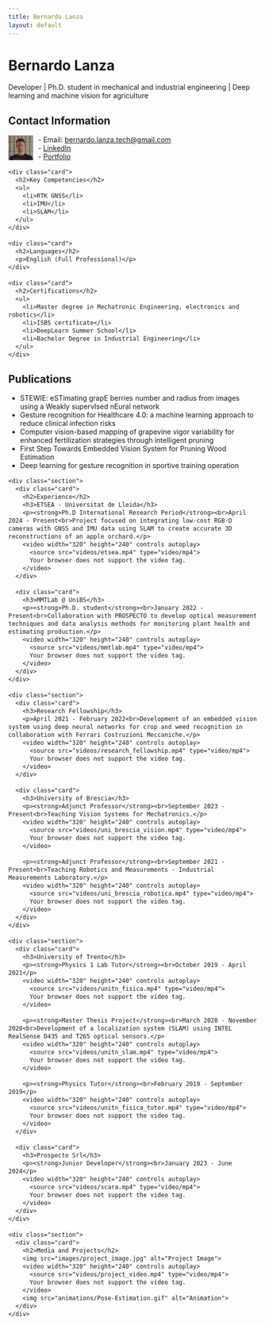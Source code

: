 ```yaml
---
title: Bernardo Lanza
layout: default
---
```


# Bernardo Lanza

Developer | Ph.D. student in mechanical and industrial engineering | Deep learning and machine vision for agriculture

<div class="container">
  <div class="sidebar">
    <div class="card">
      <h2>Contact Information</h2>
      <p>
        <img src="images/photo1634809532 (1).jpeg" alt="Contact" style="width:50px; float:left; margin-right:10px;">
        - Email: <a href="mailto:bernardo.lanza.tech@gmail.com">bernardo.lanza.tech@gmail.com</a><br>
        - <a href="https://www.linkedin.com/in/bernardo-lanza-554064163">LinkedIn</a><br>
        - <a href="https://orcid.org/0009-0005-3561-754X">Portfolio</a>
      </p>
    </div>

    <div class="card">
      <h2>Key Competencies</h2>
      <ul>
        <li>RTK GNSS</li>
        <li>IMU</li>
        <li>SLAM</li>
      </ul>
    </div>

    <div class="card">
      <h2>Languages</h2>
      <p>English (Full Professional)</p>
    </div>

    <div class="card">
      <h2>Certifications</h2>
      <ul>
        <li>Master degree in Mechatronic Engineering, electronics and robotics</li>
        <li>ISBS certificate</li>
        <li>DeepLearn Summer School</li>
        <li>Bachelor Degree in Industrial Engineering</li>
      </ul>
    </div>
  </div>

  <div class="content">
    <div class="section">
      <div class="card">
        <h2>Publications</h2>
        <ul>
          <li>STEWIE: eSTimating grapE berries number and radius from images using a Weakly supervIsed nEural network</li>
          <li>Gesture recognition for Healthcare 4.0: a machine learning approach to reduce clinical infection risks</li>
          <li>Computer vision-based mapping of grapevine vigor variability for enhanced fertilization strategies through intelligent pruning</li>
          <li>First Step Towards Embedded Vision System for Pruning Wood Estimation</li>
          <li>Deep learning for gesture recognition in sportive training operation</li>
        </ul>
      </div>
    </div>

    <div class="section">
      <div class="card">
        <h2>Experience</h2>
        <h3>ETSEA - Universitat de Lleida</h3>
        <p><strong>Ph.D International Research Period</strong><br>April 2024 - Present<br>Project focused on integrating low-cost RGB-D cameras with GNSS and IMU data using SLAM to create accurate 3D reconstructions of an apple orchard.</p>
        <video width="320" height="240" controls autoplay>
          <source src="videos/etsea.mp4" type="video/mp4">
          Your browser does not support the video tag.
        </video>
      </div>

      <div class="card">
        <h3>MMTLab @ UniBS</h3>
        <p><strong>Ph.D. student</strong><br>January 2022 - Present<br>Collaboration with PROSPECTO to develop optical measurement techniques and data analysis methods for monitoring plant health and estimating production.</p>
        <video width="320" height="240" controls autoplay>
          <source src="videos/mmtlab.mp4" type="video/mp4">
          Your browser does not support the video tag.
        </video>
      </div>
    </div>

    <div class="section">
      <div class="card">
        <h3>Research Fellowship</h3>
        <p>April 2021 - February 2022<br>Development of an embedded vision system using deep neural networks for crop and weed recognition in collaboration with Ferrari Costruzioni Meccaniche.</p>
        <video width="320" height="240" controls autoplay>
          <source src="videos/research_fellowship.mp4" type="video/mp4">
          Your browser does not support the video tag.
        </video>
      </div>

      <div class="card">
        <h3>University of Brescia</h3>
        <p><strong>Adjunct Professor</strong><br>September 2023 - Present<br>Teaching Vision Systems for Mechatronics.</p>
        <video width="320" height="240" controls autoplay>
          <source src="videos/uni_brescia_vision.mp4" type="video/mp4">
          Your browser does not support the video tag.
        </video>

        <p><strong>Adjunct Professor</strong><br>September 2021 - Present<br>Teaching Robotics and Measurements - Industrial Measurements Laboratory.</p>
        <video width="320" height="240" controls autoplay>
          <source src="videos/uni_brescia_robotica.mp4" type="video/mp4">
          Your browser does not support the video tag.
        </video>
      </div>
    </div>

    <div class="section">
      <div class="card">
        <h3>University of Trento</h3>
        <p><strong>Physics 1 Lab Tutor</strong><br>October 2019 - April 2021</p>
        <video width="320" height="240" controls autoplay>
          <source src="videos/unitn_fisica.mp4" type="video/mp4">
          Your browser does not support the video tag.
        </video>

        <p><strong>Master Thesis Project</strong><br>March 2020 - November 2020<br>Development of a localization system (SLAM) using INTEL RealSense D435 and T265 optical sensors.</p>
        <video width="320" height="240" controls autoplay>
          <source src="videos/unitn_slam.mp4" type="video/mp4">
          Your browser does not support the video tag.
        </video>

        <p><strong>Physics Tutor</strong><br>February 2019 - September 2019</p>
        <video width="320" height="240" controls autoplay>
          <source src="videos/unitn_fisica_tutor.mp4" type="video/mp4">
          Your browser does not support the video tag.
        </video>
      </div>

      <div class="card">
        <h3>Prospecto Srl</h3>
        <p><strong>Junior Developer</strong><br>January 2023 - June 2024</p>
        <video width="320" height="240" controls autoplay>
          <source src="videos/scara.mp4" type="video/mp4">
          Your browser does not support the video tag.
        </video>
      </div>
    </div>

    <div class="section">
      <div class="card">
        <h2>Media and Projects</h2>
        <img src="images/project_image.jpg" alt="Project Image">
        <video width="320" height="240" controls autoplay>
          <source src="videos/project_video.mp4" type="video/mp4">
          Your browser does not support the video tag.
        </video>
        <img src="animations/Pose-Estimation.gif" alt="Animation">
      </div>
    </div>
  </div>
</div>



